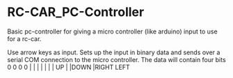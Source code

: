 # RC-CAR_PC-Controller
Basic pc-controller for giving a micro controller (like arduino) input to use for a rc-car.

Use arrow keys as input. Sets up the input in binary data and sends over a serial COM connection to the micro controller.
The data will contain four bits 
			0 0 0 0
			| | | |
			| | | UP
			| |DOWN
			|RIGHT
			LEFT
